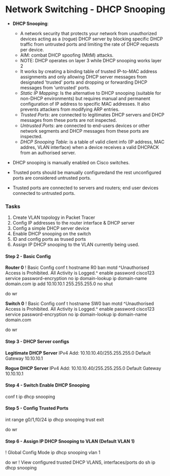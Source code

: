 # Network Switching - DHCP Snooping

+ **DHCP Snooping**:
	- A network security that protects your network from unauthorized devices acting as a (rogue) DHCP server by blocking specific DHCP traffic from untrusted ports and limiting the rate of DHCP requests per device.
	- AIM: combat DHCP spoofing (MitM) attacks.
	- NOTE: DHCP operates on layer 3 while DHCP snooping works layer 2
	- It works by creating a binding table of trusted IP-to-MAC address assignments and only allowing DHCP server messages from designated 'trusted' ports and dropping or forwarding DHCP messages from 'untrusted' ports.
	- _Static IP Mapping_: Is the alternative to DHCP snooping (suitable for non-DHCP environments) but requires manual and permanent configuration of IP address to specific MAC addresses. It also prevents attackers from modifying ARP entries.
	- _Trusted Ports_: are connected to legitimates DHCP servers and DHCP messages from these ports are not inspected.
	- _Untrusted Ports_: are connected to end-users devices or other network segments and DHCP messages from these ports are inspected.
	- _DHCP Snooping Table_: is a table of valid client info (IP address, MAC addres, VLAN interface) when a device receives a valid DHCPACK from an authorised server.

+ DHCP snooping is manually enabled on Cisco switches.
+ Trusted ports should be manually configuredand the rest unconfigured ports are considered untrusted ports.
+ Trusted ports are connected to servers and routers; end user devices connected to untrusted ports.


### Tasks
1. Create VLAN topology in Packet Tracer
2. Config IP addresses to the router interface & DHCP server
3. Config a simple DHCP server device
4. Enable DHCP snooping on the switch
5. ID and config ports as trused ports
6. Assign IP DHCP snooping to the VLAN currently being used.



#### Step 2 - Basic Config

**Router 0**
! Basic Config
conf t
hostname R0
ban motd ^Unauthorised Access is Prohibited. All Activity is Logged.^
enable password cisco123
service password-encryption
no ip domain-lookup
ip domain-name domain.com
ip add 10.10.10.1 255.255.255.0
no shut

do wr

**Switch 0**
! Basic Config
conf t
hostname SW0
ban motd ^Unauthorised Access is Prohibited. All Activity is Logged.^
enable password cisco123
service password-encryption
no ip domain-lookup
ip domain-name domain.com

do wr

#### Step 3 - DHCP Server configs

**Legitimate DHCP Server**
IPv4 Add: 10.10.10.40/255.255.255.0
Default Gateway 10.10.10.1


**Rogue DHCP Server**
IPv4 Add: 10.10.10.40/255.255.255.0
Default Gateway 10.10.10.1

#### Step 4 - Switch Enable DHCP Snooping
conf t
ip dhcp snooping

#### Step 5 - Config Trusted Ports
int range g0/1,f0/24
ip dhcp snooping trust
exit 

do wr

#### Step 6 - Assign IP DHCP Snooping to VLAN (Default VLAN 1)
! Global Config Mode
ip dhcp snooping vlan 1

do wr
! View configured trusted DHCP VLANS, interfaces/ports
do sh ip dhcp snooping